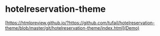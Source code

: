 # hotelreservation-theme
[https://htmlpreview.github.io/?https://github.com/tufail/hotelreservation-theme/blob/master/git/hotelreservation-theme/index.html](Demo)
